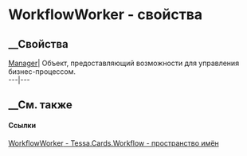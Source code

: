 # WorkflowWorker<TManager> \- свойства
##  __Свойства
[Manager](P_Tessa_Cards_Workflow_WorkflowWorker_1_Manager.htm)| Объект,
предоставляющий возможности для управления бизнес-процессом.  
---|---  
##  __См. также
#### Ссылки
[WorkflowWorker<TManager> \- ](T_Tessa_Cards_Workflow_WorkflowWorker_1.htm)
[Tessa.Cards.Workflow - пространство имён](N_Tessa_Cards_Workflow.htm)
